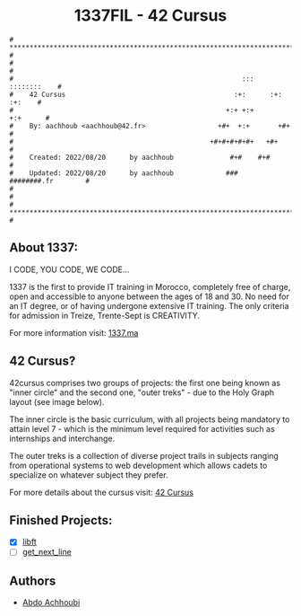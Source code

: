 <h1 align="center">1337FIL - 42 Cursus</h1>

```
# **************************************************************************** #
#                                                                              #
#                                                         :::      ::::::::    #
#    42 Cursus                                          :+:      :+:    :+:    #
#                                                     +:+ +:+         +:+      #
#    By: aachhoub <aachhoub@42.fr>                  +#+  +:+       +#+         #
#                                                 +#+#+#+#+#+   +#+            #
#    Created: 2022/08/20      by aachhoub              #+#    #+#              #
#    Updated: 2022/08/20      by aachhoub             ###   ########.fr        #
#                                                                              #
# **************************************************************************** #
```

## About 1337:

I CODE, YOU CODE, WE CODE…

1337 is the first to provide IT training in Morocco, completely free of charge, open and accessible to anyone between the ages of 18 and 30. No need for an IT degree, or of having undergone extensive IT training. The only criteria for admission in Treize, Trente-Sept is CREATIVITY.

For more information visit: [1337.ma](https://1337.ma/en/)

## 42 Cursus?

42cursus comprises two groups of projects: the first one being known as "inner circle" and the second one, "outer treks" - due to the Holy Graph layout (see image below).

The inner circle is the basic curriculum, with all projects being mandatory to attain level 7 - which is the minimum level required for activities such as internships and interchange.

The outer treks is a collection of diverse project trails in subjects ranging from operational systems to web development which allows cadets to specialize on whatever subject they prefer.

For more details about the cursus visit: [42 Cursus](https://github.com/achrafelkhnissi/1337/blob/master/42curses/README.md)

## Finished Projects:

- [x]	[libft](https://github.com/abdoachhoubi/libft)
- [ ]	[get_next_line](https://github.com/abdoachhoubi/get_next_line)

## Authors

- [Abdo Achhoubi](https://github.com/abdoachhoubi/abdoachhoubi/README.md)
